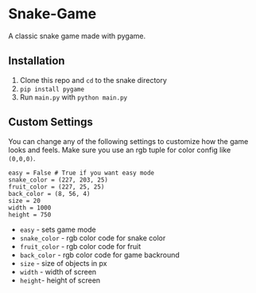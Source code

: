 # Snake-Game
A classic snake game made with pygame.

## Installation
1. Clone this repo and `cd` to the snake directory
2. `pip install pygame`
3. Run `main.py` with `python main.py`

## Custom Settings 
You can change any of the following settings to customize how the game looks and feels. Make sure you use an rgb tuple for color config like `(0,0,0)`. 

```
easy = False # True if you want easy mode
snake_color = (227, 203, 25)
fruit_color = (227, 25, 25)
back_color = (8, 56, 4)
size = 20
width = 1000
height = 750
```
- `easy` - sets game mode
- `snake_color` - rgb color code for snake color
- `fruit_color` - rgb color code for fruit
- `back_color` - rgb color code for game backround
- `size` - size of objects in px
- `width` - width of screen
- `height`- height of screen

